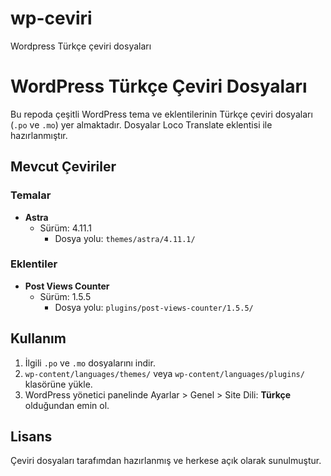 # wp-ceviri
Wordpress Türkçe çeviri dosyaları

# WordPress Türkçe Çeviri Dosyaları

Bu repoda çeşitli WordPress tema ve eklentilerinin Türkçe çeviri dosyaları (`.po` ve `.mo`) yer almaktadır. Dosyalar Loco Translate eklentisi ile hazırlanmıştır.

## Mevcut Çeviriler

### Temalar
- **Astra**  
  - Sürüm: 4.11.1  
    - Dosya yolu: `themes/astra/4.11.1/`

### Eklentiler
- **Post Views Counter**  
  - Sürüm: 1.5.5  
    - Dosya yolu: `plugins/post-views-counter/1.5.5/
`
## Kullanım

1. İlgili `.po` ve `.mo` dosyalarını indir.
2. `wp-content/languages/themes/` veya `wp-content/languages/plugins/` klasörüne yükle.
3. WordPress yönetici panelinde Ayarlar > Genel > Site Dili: **Türkçe** olduğundan emin ol.

## Lisans

Çeviri dosyaları tarafımdan hazırlanmış ve herkese açık olarak sunulmuştur.

